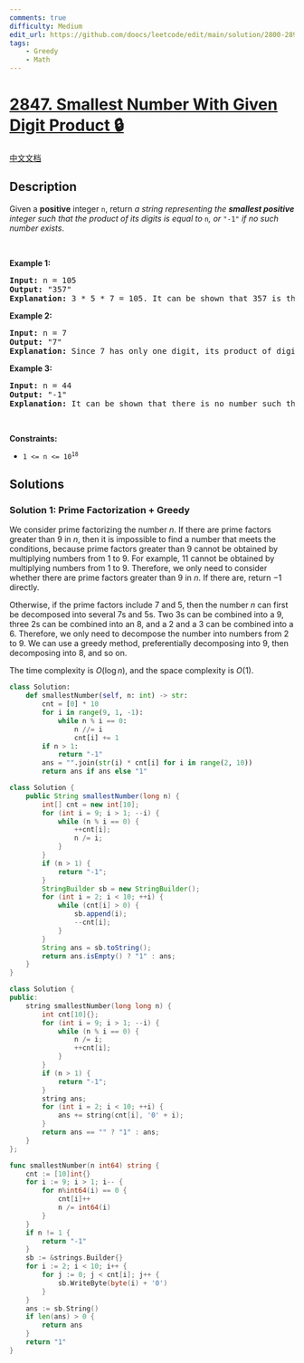 ```yaml
---
comments: true
difficulty: Medium
edit_url: https://github.com/doocs/leetcode/edit/main/solution/2800-2899/2847.Smallest%20Number%20With%20Given%20Digit%20Product/README_EN.md
tags:
    - Greedy
    - Math
---
```


<!-- problem:start -->

# [2847. Smallest Number With Given Digit Product 🔒](https://leetcode.com/problems/smallest-number-with-given-digit-product)

[中文文档](/solution/2800-2899/2847.Smallest%20Number%20With%20Given%20Digit%20Product/README.md)

## Description

<!-- description:start -->

<p>Given a <strong>positive</strong> integer <code>n</code>, return <em>a string representing the <strong>smallest positive</strong> integer such that the product of its digits is equal to</em> <code>n</code><em>, or </em><code>&quot;-1&quot;</code><em> if no such number exists</em>.</p>

<p>&nbsp;</p>
<p><strong class="example">Example 1:</strong></p>

<pre>
<strong>Input:</strong> n = 105
<strong>Output:</strong> &quot;357&quot;
<strong>Explanation:</strong> 3 * 5 * 7 = 105. It can be shown that 357 is the smallest number with a product of digits equal to 105. So the answer would be &quot;105&quot;.
</pre>

<p><strong class="example">Example 2:</strong></p>

<pre>
<strong>Input:</strong> n = 7
<strong>Output:</strong> &quot;7&quot;
<strong>Explanation:</strong> Since 7 has only one digit, its product of digits would be 7. We will show that 7 is the smallest number with a product of digits equal to 7. Since the product of numbers 1 to 6 is 1 to 6 respectively, so &quot;7&quot; would be the answer.
</pre>

<p><strong class="example">Example 3:</strong></p>

<pre>
<strong>Input:</strong> n = 44
<strong>Output:</strong> &quot;-1&quot;
<strong>Explanation:</strong> It can be shown that there is no number such that its product of digits is equal to 44. So the answer would be &quot;-1&quot;.
</pre>

<p>&nbsp;</p>
<p><strong>Constraints:</strong></p>

<ul>
	<li><code>1 &lt;= n &lt;= 10<sup>18</sup></code></li>
</ul>

<!-- description:end -->

## Solutions

<!-- solution:start -->

### Solution 1: Prime Factorization + Greedy

We consider prime factorizing the number $n$. If there are prime factors greater than $9$ in $n$, then it is impossible to find a number that meets the conditions, because prime factors greater than $9$ cannot be obtained by multiplying numbers from $1$ to $9$. For example, $11$ cannot be obtained by multiplying numbers from $1$ to $9$. Therefore, we only need to consider whether there are prime factors greater than $9$ in $n$. If there are, return $-1$ directly.

Otherwise, if the prime factors include $7$ and $5$, then the number $n$ can first be decomposed into several $7$s and $5$s. Two $3$s can be combined into a $9$, three $2$s can be combined into an $8$, and a $2$ and a $3$ can be combined into a $6$. Therefore, we only need to decompose the number into numbers from $2$ to $9$. We can use a greedy method, preferentially decomposing into $9$, then decomposing into $8$, and so on.

The time complexity is $O(\log n)$, and the space complexity is $O(1)$.

<!-- tabs:start -->

```python
class Solution:
    def smallestNumber(self, n: int) -> str:
        cnt = [0] * 10
        for i in range(9, 1, -1):
            while n % i == 0:
                n //= i
                cnt[i] += 1
        if n > 1:
            return "-1"
        ans = "".join(str(i) * cnt[i] for i in range(2, 10))
        return ans if ans else "1"
```

```java
class Solution {
    public String smallestNumber(long n) {
        int[] cnt = new int[10];
        for (int i = 9; i > 1; --i) {
            while (n % i == 0) {
                ++cnt[i];
                n /= i;
            }
        }
        if (n > 1) {
            return "-1";
        }
        StringBuilder sb = new StringBuilder();
        for (int i = 2; i < 10; ++i) {
            while (cnt[i] > 0) {
                sb.append(i);
                --cnt[i];
            }
        }
        String ans = sb.toString();
        return ans.isEmpty() ? "1" : ans;
    }
}
```

```cpp
class Solution {
public:
    string smallestNumber(long long n) {
        int cnt[10]{};
        for (int i = 9; i > 1; --i) {
            while (n % i == 0) {
                n /= i;
                ++cnt[i];
            }
        }
        if (n > 1) {
            return "-1";
        }
        string ans;
        for (int i = 2; i < 10; ++i) {
            ans += string(cnt[i], '0' + i);
        }
        return ans == "" ? "1" : ans;
    }
};
```

```go
func smallestNumber(n int64) string {
	cnt := [10]int{}
	for i := 9; i > 1; i-- {
		for n%int64(i) == 0 {
			cnt[i]++
			n /= int64(i)
		}
	}
	if n != 1 {
		return "-1"
	}
	sb := &strings.Builder{}
	for i := 2; i < 10; i++ {
		for j := 0; j < cnt[i]; j++ {
			sb.WriteByte(byte(i) + '0')
		}
	}
	ans := sb.String()
	if len(ans) > 0 {
		return ans
	}
	return "1"
}
```

<!-- tabs:end -->

<!-- solution:end -->

<!-- problem:end -->
